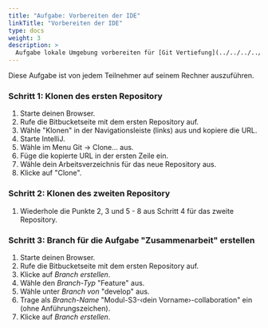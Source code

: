 ```yaml
---
title: "Aufgabe: Vorbereiten der IDE"
linkTitle: "Vorbereiten der IDE"
type: docs
weight: 3
description: >
  Aufgabe lokale Umgebung vorbereiten für [Git Vertiefung](../../../../docs/99_shared/collaboration/source-repositories/git/02_vertiefung/01_voraussetzungen)
---
```


Diese Aufgabe ist von jedem Teilnehmer auf seinem Rechner auszuführen.

### Schritt 1: Klonen des ersten Repository

1. Starte deinen Browser.
2. Rufe die Bitbucketseite mit dem ersten Repository auf.
3. Wähle "Klonen" in der Navigationsleiste (links) aus und kopiere die URL.
4. Starte IntelliJ.
5. Wähle im Menu Git -> Clone... aus.
6. Füge die kopierte URL in der ersten Zeile ein.
7. Wähle dein Arbeitsverzeichnis für das neue Repository aus.
8. Klicke auf "Clone".

### Schritt 2: Klonen des zweiten Repository

1. Wiederhole die Punkte 2, 3 und 5 - 8 aus Schritt 4 für das zweite Repository.

### Schritt 3: Branch für die Aufgabe "Zusammenarbeit" erstellen

1. Starte deinen Browser.
2. Rufe die Bitbucketseite mit dem ersten Repository auf.
3. Klicke auf _Branch erstellen_.
4. Wähle den _Branch-Typ_ "Feature" aus.
5. Wähle unter _Branch von_ "develop" aus.
6. Trage als _Branch-Name_ "Modul-S3-‹dein Vorname›-collaboration" ein (ohne Anführungszeichen).
7. Klicke auf _Branch erstellen_.
